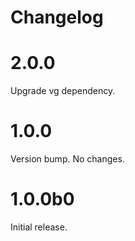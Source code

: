 # Changelog

# 2.0.0

Upgrade vg dependency.


# 1.0.0

Version bump. No changes.


# 1.0.0b0

Initial release.
